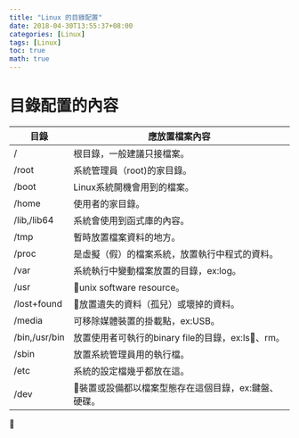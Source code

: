 ```yaml
---
title: "Linux 的目錄配置"
date: 2018-04-30T13:55:37+08:00
categories: [Linux]
tags: [Linux]
toc: true
math: true
---
```


# 目錄配置的內容

| 目錄| 應放置檔案內容 |
|---|---|
| / | 根目錄，一般建議只接檔案。|
| /root | 系統管理員（root)的家目錄。|
| /boot |  Linux系統開機會用到的檔案。|
| /home | 使用者的家目錄。|
| /lib,/lib64 | 系統會使用到函式庫的內容。|
| /tmp |  暫時放置檔案資料的地方。|
| /proc |是虛擬（假）的檔案系統，放置執行中程式的資料。|
| /var | 系統執行中變動檔案放置的目錄，ex:log。|
| /usr |unix software resource。|  
| /lost+found |放置遺失的資料（孤兒）或壞掉的資料。|
| /media | 可移除媒體裝置的掛載點，ex:USB。|
| /bin,/usr/bin | 放置使用者可執行的binary file的目錄，ex:ls、rm。|
| /sbin |放置系統管理員用的執行檔。|
| /etc | 系統的設定檔幾乎都放在這。|
| /dev | 裝置或設備都以檔案型態存在這個目錄，ex:鍵盤、硬碟。|

